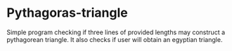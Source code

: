 # Pythagoras-triangle
Simple program checking if three lines of provided lengths may construct a pythagorean triangle. It also checks if user will obtain an egyptian triangle.
